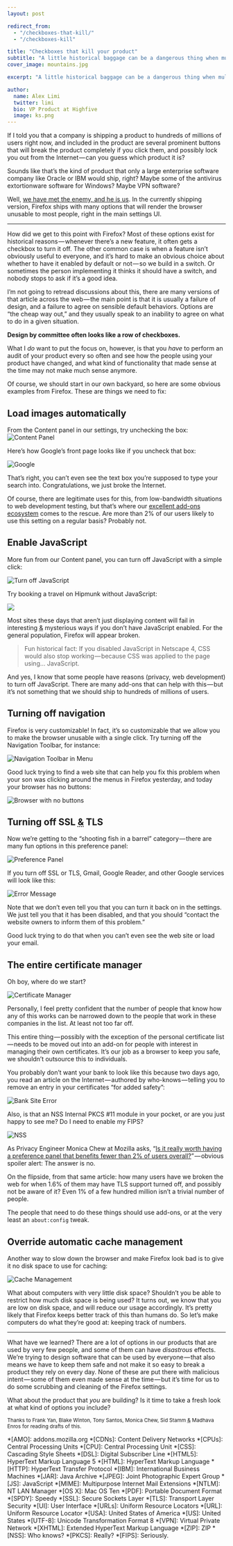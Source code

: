 ```yaml
---
layout: post

redirect_from:
  - "/checkboxes-that-kill/"
  - "/checkboxes-kill"

title: "Checkboxes that kill your product"
subtitle: "A little historical baggage can be a dangerous thing when multiplied by a few hundred million individuals"
cover_image: mountains.jpg

excerpt: "A little historical baggage can be a dangerous thing when multiplied by a few hundred million individuals"

author:
  name: Alex Limi
  twitter: limi
  bio: VP Product at Highfive
  image: ks.png
---
```


<span>If I told you</span> that a company is shipping a product to hundreds of millions of users right now, and included in the product are several prominent buttons that will break the product completely if you click them, and possibly lock you out from the Internet&#8202;&mdash;&#8202;can you guess which product it is?

Sounds like that’s the kind of product that only a large enterprise software company like Oracle or IBM would ship, right? Maybe some of the antivirus extortionware software for Windows? Maybe VPN software?

Well, [we have met the enemy, and he is us].
In the currently shipping version, Firefox ships with many options that will render the browser unusable to most people, right in the main settings UI.

* * *

<span>How did we</span> get to this point with Firefox? Most of these options exist for historical reasons&#8202;&mdash;&#8202;whenever there’s a new feature, it often gets a checkbox to turn it off. The other common case is when a feature isn’t obviously useful to everyone, and it’s hard to make an obvious choice about whether to have it enabled by default or not&#8202;&mdash;&#8202;so we build in a switch. Or sometimes the person implementing it thinks it should have a switch, and nobody stops to ask if it’s a good idea.

I’m not going to retread discussions about this, there are many versions of that article across the web&#8202;&mdash;&#8202;the main point is that it is usually a failure of design, and a failure to agree on sensible default behaviors. Options are “the cheap way out,” and they usually speak to an inability to agree on what to do in a given situation.

**Design by committee often looks like a row of checkboxes.**

What I *do* want to put the focus on, however, is that you *have* to perform an audit of your product every so often and see how the people using your product have changed, and what kind of functionality that made sense at the time may not make much sense anymore.

Of course, we should start in our own backyard, so here are some obvious examples from Firefox. These are things we need to fix:


## Load images automatically

From the Content panel in our settings, try unchecking the box:
![Content Panel](http://i.imgur.com/Xxo6hmw.png)

Here’s how Google’s front page looks like if you uncheck that box:

![Google](http://i.imgur.com/3aLJmS2.png")

That’s right, you can’t even see the text box you’re supposed to type your search into. Congratulations, we just broke the Internet.

Of course, there are legitimate uses for this, from low-bandwidth situations to web development testing, but that’s where our [excellent add-ons ecosystem] comes to the rescue. Are more than 2% of our users likely to use this setting on a regular basis? Probably not.


## Enable JavaScript

More fun from our Content panel, you can turn off JavaScript with a simple click:

![Turn off JavaScript](http://i.imgur.com/Xxo6hmw.png)

Try booking a travel on Hipmunk without JavaScript:

![](http://i.imgur.com/c6OOjp7.png)

Most sites these days that aren’t just displaying content will fail in interesting <abbr title="and">&amp;</abbr> mysterious ways if you don’t have JavaScript enabled. For the general population, Firefox will appear broken.

> Fun historical fact: If you disabled JavaScript in Netscape 4, CSS would also stop working&#8202;&mdash;&#8202;because CSS was applied to the page using… JavaScript.

And yes, I know that some people have reasons (privacy, web development) to turn off JavaScript. There are many add-ons that can help with this&#8202;&mdash;&#8202;but it’s not something that we should ship to hundreds of millions of users.


## Turning off navigation

Firefox is very customizable! In fact, it’s so customizable that we allow you to make the browser unusable with a single click. Try turning off the Navigation Toolbar, for instance:

![Navigation Toolbar in Menu](http://i.imgur.com/W2QOeWQ.png)

Good luck trying to find a web site that can help you fix this problem when your son was clicking around the menus in Firefox yesterday, and today your browser has no buttons:

![Browser with no buttons](http://i.imgur.com/0JmJ60q.png)


## Turning off SSL <abbr title="and">&amp;</abbr> TLS

Now we’re getting to the “shooting fish in a barrel” category&#8202;&mdash;&#8202;there are many fun options in this preference panel:

![Preference Panel](http://i.imgur.com/Q1SRzmH.png)

If you turn off SSL or TLS, Gmail, Google Reader, and other Google services will look like this:

![Error Message](http://i.imgur.com/FjDK3dn.png)

Note that we don’t even tell you that you can turn it back on in the settings. We just tell you that it has been disabled, and that you should “contact the website owners to inform them of this problem.”

Good luck trying to do that when you can’t even see the web site or load your email.


## The entire certificate manager

Oh boy, where do we start?

![Certificate Manager](http://i.imgur.com/YxVQID7.png)

Personally, I feel pretty confident that the number of people that know how any of this works can be narrowed down to the people that work in these companies in the list. At least not too far off.

This entire thing&#8202;&mdash;&#8202;possibly with the exception of the personal certificate list&#8202;&mdash;&#8202;needs to be moved out into an add-on for people with interest in managing their own certificates. It’s our job as a browser to keep you safe, we shouldn’t outsource this to individuals.

You probably don’t want your bank to look like this because two days ago, you read an article on the Internet&#8202;&mdash;&#8202;authored by who-knows&#8202;&mdash;&#8202;telling you to remove an entry in your certificates “for added safety”:

![Bank Site Error](http://i.imgur.com/Zn3auty.png)

Also, is that an NSS Internal PKCS #11 module in your pocket, or are you just happy to see me? Do I need to enable my FIPS?

![NSS](http://i.imgur.com/eLDED0a.png)

As Privacy Engineer Monica Chew at Mozilla asks, “[Is it really worth having a preference panel that benefits fewer than 2% of users overall?]”&#8202;&mdash;&#8202;obvious spoiler alert: The answer is no.

On the flipside, from that same article: how many users have we broken the web for when 1.6% of them may have TLS support turned off, and possibly not be aware of it? Even 1% of a few hundred million isn’t a trivial number of people.

The people that need to do these things should use add-ons, or at the very least an <code>about:config</code> tweak.


## Override automatic cache management

Another way to slow down the browser and make Firefox look bad is to give it no disk space to use for caching:

![Cache Management](http://i.imgur.com/91N6zzP.png)

What about computers with very little disk space? Shouldn’t you be able to restrict how much disk space is being used? It turns out, we know that you are low on disk space, and will reduce our usage accordingly. It’s pretty likely that Firefox keeps better track of this than humans do. So let’s make computers do what they’re good at: keeping track of numbers.

* * *

<span>What have we</span> learned? There are a lot of options in our products that are used by very few people, and some of them can have *disastrous* effects. We’re trying to design software that can be used by everyone&#8202;&mdash;&#8202;that also means we have to keep them safe and not make it so easy to break a product they rely on every day. None of these are put there with malicious intent&#8202;&mdash;&#8202;some of them  even made sense at the time&#8202;&mdash;&#8202;but it’s time for us to do some scrubbing and cleaning of the Firefox settings.

What about the product that *you* are building? Is it time to take a fresh look at what kind of options you include?

<small>Thanks to Frank Yan, Blake Winton, Tony Santos, Monica Chew, Sid Stamm <abbr title="and">&amp;</abbr> Madhava Enros for reading drafts of this.</small>

[excellent add-ons ecosystem]: https://addons.mozilla.org
[Is it really worth having a preference panel that benefits fewer than 2% of users overall?]: http://monica-at-mozilla.blogspot.com/2013/02/writing-for-98.html
[we have met the enemy, and he is us]: http://en.wikipedia.org/wiki/Pogo_%28comic_strip%29#.22We_have_met_the_enemy_and_he_is_us..22 "Quote from Pogo, the comic strip"

*[AMO]: addons.mozilla.org
*[CDNs]: Content Delivery Networks
*[CPUs]: Central Processing Units
*[CPU]: Central Processing Unit
*[CSS]: Cascading Style Sheets
*[DSL]: Digital Subscriber Line
*[HTML5]: HyperText Markup Language 5
*[HTML]: HyperText Markup Language
*[HTTP]: HyperText Transfer Protocol
*[IBM]: International Business Machines
*[JAR]: Java Archive
*[JPEG]: Joint Photographic Expert Group
*[JS]: JavaScript
*[MIME]: Multipurpose Internet Mail Extensions
*[NTLM]: NT LAN Manager
*[OS X]: Mac OS Ten
*[PDF]: Portable Document Format
*[SPDY]: Speedy
*[SSL]: Secure Sockets Layer
*[TLS]: Transport Layer Security
*[UI]: User Interface
*[URLs]: Uniform Resource Locators
*[URL]: Uniform Resource Locator
*[USA]: United States of America
*[US]: United States
*[UTF-8]: Unicode Transformation Format 8
*[VPN]: Virtual Private Network
*[XHTML]: Extended HyperText Markup Language
*[ZIP]: ZIP
*[NSS]: Who knows?
*[PKCS]: Really?
*[FIPS]: Seriously.
